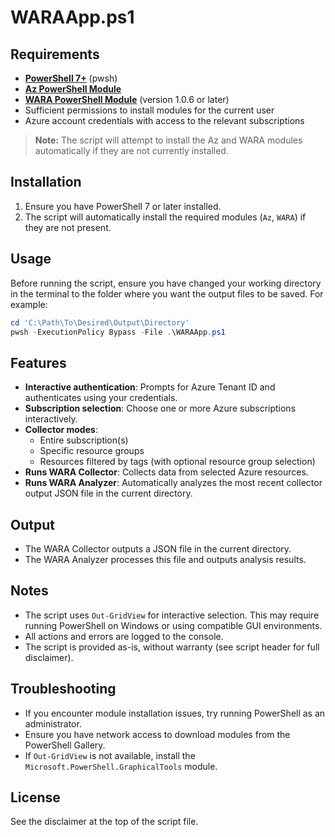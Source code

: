 # WARAApp.ps1

## Requirements

- [**PowerShell 7+**](https://learn.microsoft.com/en-us/powershell/scripting/install/installing-powershell-on-windows?view=powershell-7.5) (pwsh)
- [**Az PowerShell Module**](https://www.powershellgallery.com/packages/Az/14.1.0)
- [**WARA PowerShell Module**](https://www.powershellgallery.com/packages/wara/1.0.6) (version 1.0.6 or later)
- Sufficient permissions to install modules for the current user
- Azure account credentials with access to the relevant subscriptions

> **Note:** The script will attempt to install the Az and WARA modules automatically if they are not currently installed.

## Installation

1. Ensure you have PowerShell 7 or later installed.
2. The script will automatically install the required modules (`Az`, `WARA`) if they are not present.

## Usage

Before running the script, ensure you have changed your working directory in the terminal to the folder where you want the output files to be saved. For example:

```powershell
cd 'C:\Path\To\Desired\Output\Directory'
pwsh -ExecutionPolicy Bypass -File .\WARAApp.ps1
```

## Features

- **Interactive authentication**: Prompts for Azure Tenant ID and authenticates using your credentials.
- **Subscription selection**: Choose one or more Azure subscriptions interactively.
- **Collector modes**:
  - Entire subscription(s)
  - Specific resource groups
  - Resources filtered by tags (with optional resource group selection)
- **Runs WARA Collector**: Collects data from selected Azure resources.
- **Runs WARA Analyzer**: Automatically analyzes the most recent collector output JSON file in the current directory.

## Output

- The WARA Collector outputs a JSON file in the current directory.
- The WARA Analyzer processes this file and outputs analysis results.

## Notes

- The script uses `Out-GridView` for interactive selection. This may require running PowerShell on Windows or using compatible GUI environments.
- All actions and errors are logged to the console.
- The script is provided as-is, without warranty (see script header for full disclaimer).

## Troubleshooting

- If you encounter module installation issues, try running PowerShell as an administrator.
- Ensure you have network access to download modules from the PowerShell Gallery.
- If `Out-GridView` is not available, install the `Microsoft.PowerShell.GraphicalTools` module.

## License

See the disclaimer at the top of the script file.
